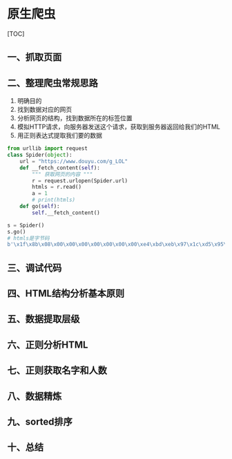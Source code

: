 # 原生爬虫

[TOC]

## 一、抓取页面





## 二、整理爬虫常规思路

1. 明确目的
2. 找到数据对应的网页
3. 分析网页的结构，找到数据所在的标签位置
4. 模拟HTTP请求，向服务器发送这个请求，获取到服务器返回给我们的HTML
5. 用正则表达式提取我们要的数据

```python
from urllib import request
class Spider(object):
    url = "https://www.douyu.com/g_LOL"
    def __fetch_content(self):
        """ 获取网页的内容 """
        r = request.urlopen(Spider.url)
        htmls = r.read()
        a = 1
        # print(htmls)
    def go(self):
        self.__fetch_content()

s = Spider()
s.go()
# htmls是字节码
b'\x1f\x8b\x08\x00\x00\x00\x00\x00\x00\x00\xe4\xbd\xeb\x97\x1c\xd5\x95\'\xfa\xbd\xff\...
```



## 三、调试代码



## 四、HTML结构分析基本原则



## 五、数据提取层级



## 六、正则分析HTML



## 七、正则获取名字和人数



## 八、数据精炼



## 九、sorted排序



## 十、总结